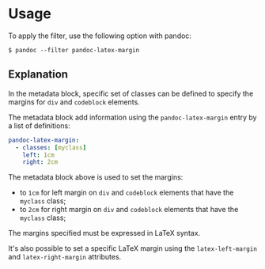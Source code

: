 # Usage

To apply the filter, use the following option with pandoc:

~~~shell
$ pandoc --filter pandoc-latex-margin
~~~

Explanation
-----------

In the metadata block, specific set of classes can be defined to specify the margins for `div` and `codeblock` elements.

The metadata block add information using the `pandoc-latex-margin` entry by a list of definitions:

~~~yaml
pandoc-latex-margin:
  - classes: [myclass]
    left: 1cm
    right: 2cm
~~~

The metadata block above is used to set the margins:

* to `1cm` for left margin on `div` and `codeblock` elements that have the `myclass` class;
* to `2cm` for right margin on `div` and `codeblock` elements that have the `myclass` class;

The margins specified must be expressed in LaTeX syntax.

It's also possible to set a specific LaTeX margin using the `latex-left-margin` and `latex-right-margin` attributes.


